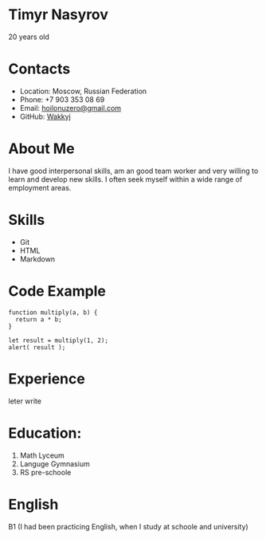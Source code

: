 # __Timyr Nasyrov__ 

20 years old

# Contacts

* Location: Moscow, Russian Federation
* Phone: +7 903 353 08 69
* Email: hoilonuzero@gmail.com
* GitHub: [Wakkyj](https://github.com/Wakkyj)

# About Me

I have good interpersonal skills, am an good team worker and very willing to learn and develop new skills.
I often seek myself within a wide range of employment areas.

# Skills

  * Git
  * HTML
  * Markdown
  
# Code Example

```
function multiply(a, b) {
  return a * b;
}

let result = multiply(1, 2);
alert( result );
```

# Experience

leter write

# Education:

1.  Math Lyceum
2.  Languge Gymnasium
3.  RS pre-schoole

# English

B1 (I had been practicing English, when I study at schoole and university)